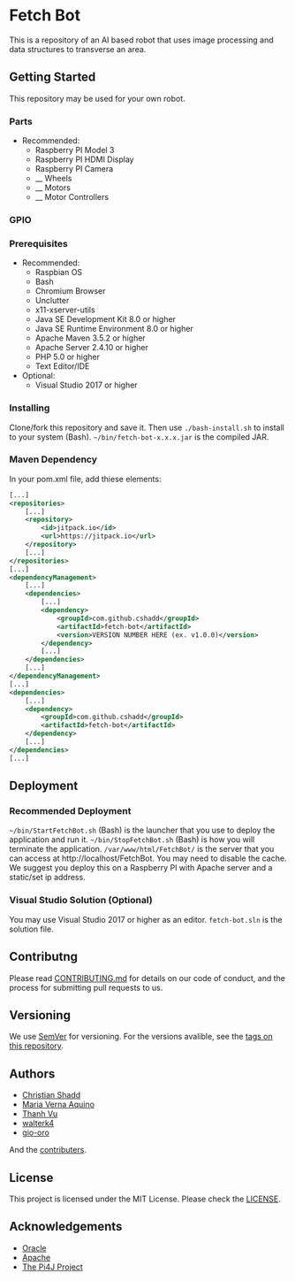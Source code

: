 # Fetch Bot
This is a repository of an AI based robot that uses image processing and data structures to transverse an area.

## Getting Started
This repository may be used for your own robot.

### Parts
* Recommended:
    - Raspberry PI Model 3
    - Raspberry PI HDMI Display
    - Raspberry PI Camera
    - __ Wheels
    - __ Motors
    - __ Motor Controllers

### GPIO

### Prerequisites
* Recommended:
    - Raspbian OS
    - Bash
    - Chromium Browser
    - Unclutter
    - x11-xserver-utils
    - Java SE Development Kit 8.0 or higher
    - Java SE Runtime Environment 8.0 or higher
    - Apache Maven 3.5.2 or higher
    - Apache Server 2.4.10 or higher
    - PHP 5.0 or higher
    - Text Editor/IDE
* Optional:
    - Visual Studio 2017 or higher

### Installing
Clone/fork this repository and save it. Then use ``./bash-install.sh`` to install to your system (Bash).
``~/bin/fetch-bot-x.x.x.jar`` is the compiled JAR.

### Maven Dependency
In your pom.xml file, add thiese elements:
```xml
[...]
<repositories>
    [...]
    <repository>
        <id>jitpack.io</id>
        <url>https://jitpack.io</url>
    </repository>
    [...]
</repositories>
[...]
<dependencyManagement>
    [...]
    <dependencies>
        [...]
        <dependency>
            <groupId>com.github.cshadd</groupId>
            <artifactId>fetch-bot</artifactId>
            <version>VERSION NUMBER HERE (ex. v1.0.0)</version>
        </dependency>
        [...]
    </dependencies>
    [...]
</dependencyManagement>
[...]
<dependencies>
    [...]
    <dependency>
        <groupId>com.github.cshadd</groupId>
        <artifactId>fetch-bot</artifactId>
    </dependency>
    [...]
</dependencies>
[...]
```

## Deployment

### Recommended Deployment
``~/bin/StartFetchBot.sh`` (Bash) is the launcher that you use to deploy the application and run it. ``~/bin/StopFetchBot.sh`` (Bash) is how you will terminate the application. ``/var/www/html/FetchBot/`` is the server that you can access at http://localhost/FetchBot. You may need to disable the cache. We suggest you deploy this on a Raspberry PI with Apache server and a static/set ip address.

### Visual Studio Solution (Optional)
You may use Visual Studio 2017 or higher as an editor. ``fetch-bot.sln`` is the solution file.

## Contributng
Please read [CONTRIBUTING.md](CONTRIBUTING.md) for details on our code of conduct, and the process for submitting pull requests to us.

## Versioning
We use [SemVer](http://semver.org/) for versioning. For the versions avalible, see the [tags on this repository](https://github.com/cshadd/fetch-bot/tags).

## Authors
* [Christian Shadd](https://github.com/cshadd)
* [Maria Verna Aquino](https://github.com/anrev09)
* [Thanh Vu](https://github.com/Vu-Thanh)
* [walterk4](https://github.com/walterk4)
* [gio-oro](https://github.com/gio-oro)

And the [contributers](https://github.com/cshadd/fetch-bot/graphs/contributors).

## License
This project is licensed under the MIT License. Please check the [LICENSE](LICENSE).

## Acknowledgements
* [Oracle](https://www.oracle.com/)
* [Apache](https://www.apache.org/)
* [The Pi4J Project](http://pi4j.com/)
